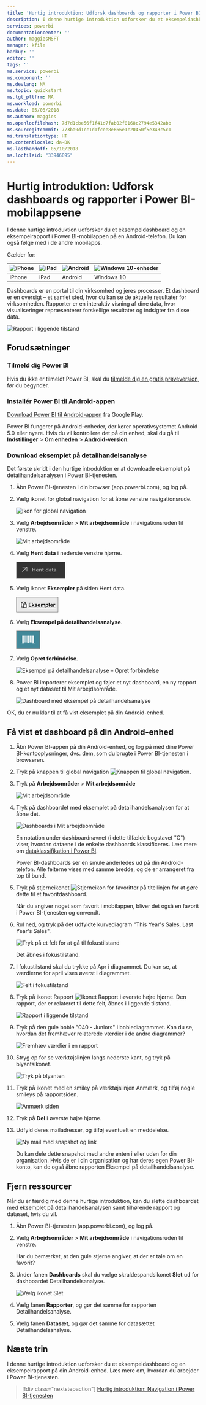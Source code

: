 ```yaml
---
title: 'Hurtig introduktion: Udforsk dashboards og rapporter i Power BI-mobilappsene'
description: I denne hurtige introduktion udforsker du et eksempeldashboard og en eksempelrapport i Power BI-mobilapps.
services: powerbi
documentationcenter: ''
author: maggiesMSFT
manager: kfile
backup: ''
editor: ''
tags: ''
ms.service: powerbi
ms.component: ''
ms.devlang: NA
ms.topic: quickstart
ms.tgt_pltfrm: NA
ms.workload: powerbi
ms.date: 05/08/2018
ms.author: maggies
ms.openlocfilehash: 7d7d1cbe56f1f41d7fab02f0168c2794e5342abb
ms.sourcegitcommit: 773ba0d1cc1d1fcee8e666e1c20450f5e343c5c1
ms.translationtype: HT
ms.contentlocale: da-DK
ms.lasthandoff: 05/10/2018
ms.locfileid: "33946095"
---
```

# <a name="quickstart-explore-dashboards-and-reports-in-the-power-bi-mobile-apps"></a>Hurtig introduktion: Udforsk dashboards og rapporter i Power BI-mobilappsene
I denne hurtige introduktion udforsker du et eksempeldashboard og en eksempelrapport i Power BI-mobilappen på en Android-telefon. Du kan også følge med i de andre mobilapps. 

Gælder for:

| ![iPhone](media/mobile-apps-quickstart-view-dashboard-report/iphone-logo-30-px.png) | ![iPad](media/mobile-apps-quickstart-view-dashboard-report/ipad-logo-30-px.png) | ![Android ](media/mobile-apps-quickstart-view-dashboard-report/android-logo-30-px.png) | ![Windows 10-enheder](media/mobile-apps-quickstart-view-dashboard-report/win-10-logo-30-px.png) |
|:--- |:--- |:--- |:--- |
| iPhone | iPad | Android | Windows 10 |

Dashboards er en portal til din virksomhed og jeres processer. Et dashboard er en oversigt – et samlet sted, hvor du kan se de aktuelle resultater for virksomheden. Rapporter er en interaktiv visning af dine data, hvor visualiseringer repræsenterer forskellige resultater og indsigter fra disse data. 

![Rapport i liggende tilstand](media/mobile-apps-quickstart-view-dashboard-report/power-bi-android-quickstart-report.png)

## <a name="prerequisites"></a>Forudsætninger

### <a name="sign-up-for-power-bi"></a>Tilmeld dig Power BI
Hvis du ikke er tilmeldt Power BI, skal du [tilmelde dig en gratis prøveversion](https://app.powerbi.com/signupredirect?pbi_source=web), før du begynder.

### <a name="install-the-power-bi-for-android-app"></a>Installér Power BI til Android-appen
[Download Power BI til Android-appen](http://go.microsoft.com/fwlink/?LinkID=544867) fra Google Play.

Power BI fungerer på Android-enheder, der kører operativsystemet Android 5.0 eller nyere. Hvis du vil kontrollere det på din enhed, skal du gå til **Indstillinger** > **Om enheden** > **Android-version**.

### <a name="download-the-retail-analysis-sample"></a>Download eksemplet på detailhandelsanalyse
Det første skridt i den hurtige introduktion er at downloade eksemplet på detailhandelsanalysen i Power BI-tjenesten.

1. Åbn Power BI-tjenesten i din browser (app.powerbi.com), og log på.

1. Vælg ikonet for global navigation for at åbne venstre navigationsrude.

    ![ikon for global navigation](media/mobile-apps-quickstart-view-dashboard-report/power-bi-android-quickstart-global-nav-icon.png)

2. Vælg **Arbejdsområder** > **Mit arbejdsområde** i navigationsruden til venstre.

    ![Mit arbejdsområde](media/mobile-apps-quickstart-view-dashboard-report/power-bi-android-quickstart-my-workspace.png)

3. Vælg **Hent data** i nederste venstre hjørne.
   
    ![Hent data](media/mobile-apps-quickstart-view-dashboard-report/power-bi-get-data.png)

3. Vælg ikonet **Eksempler** på siden Hent data.
   
   ![Ikonet Eksempler](media/mobile-apps-quickstart-view-dashboard-report/power-bi-samples-icon.png)

4. Vælg **Eksempel på detailhandelsanalyse**.
 
    ![Eksempel på detailhandelsanalyse](media/mobile-apps-quickstart-view-dashboard-report/power-bi-rs.png)
 
8. Vælg **Opret forbindelse**.  
  
   ![Eksempel på detailhandelsanalyse – Opret forbindelse](media/mobile-apps-quickstart-view-dashboard-report/retail16.png)
   
5. Power BI importerer eksemplet og føjer et nyt dashboard, en ny rapport og et nyt datasæt til Mit arbejdsområde.
   
   ![Dashboard med eksempel på detailhandelsanalyse](media/mobile-apps-quickstart-view-dashboard-report/power-bi-service-opportunity-sample.png)

OK, du er nu klar til at få vist eksemplet på din Android-enhed.

## <a name="view-a-dashboard-on-your-android-device"></a>Få vist et dashboard på din Android-enhed
1. Åbn Power BI-appen på din Android-enhed, og log på med dine Power BI-kontooplysninger, dvs. dem, som du brugte i Power BI-tjenesten i browseren.

1.  Tryk på knappen til global navigation ![Knappen til global navigation](media/mobile-ipad-app-get-started/power-bi-iphone-global-nav-button.png).

2.  Tryk på **Arbejdsområder** > **Mit arbejdsområde**

    ![Mit arbejdsområde](media/mobile-apps-quickstart-view-dashboard-report/power-bi-android-quickstart-workspaces.png)

3. Tryk på dashboardet med eksemplet på detailhandelsanalysen for at åbne det.
 
    ![Dashboards i Mit arbejdsområde](media/mobile-apps-quickstart-view-dashboard-report/power-bi-android-quickstart-open-retail.png)
   
    En notation under dashboardnavnet (i dette tilfælde bogstavet "C") viser, hvordan dataene i de enkelte dashboards klassificeres. Læs mere om [dataklassifikation i Power BI](service-data-classification.md).

    Power BI-dashboards ser en smule anderledes ud på din Android-telefon. Alle felterne vises med samme bredde, og de er arrangeret fra top til bund.

4. Tryk på stjerneikonet ![Stjerneikon for favoritter](media/mobile-apps-quickstart-view-dashboard-report/power-bi-android-quickstart-favorite-icon.png) på titellinjen for at gøre dette til et favoritdashboard.

    Når du angiver noget som favorit i mobilappen, bliver det også en favorit i Power BI-tjenesten og omvendt.

4. Rul ned, og tryk på det udfyldte kurvediagram "This Year's Sales, Last Year's Sales".

    ![Tryk på et felt for at gå til fokustilstand](media/mobile-apps-quickstart-view-dashboard-report/power-bi-android-quickstart-tap-tile-fave.png)

    Det åbnes i fokustilstand.

7. I fokustilstand skal du trykke på Apr i diagrammet. Du kan se, at værdierne for april vises øverst i diagrammet.

    ![Felt i fokustilstand](media/mobile-apps-quickstart-view-dashboard-report/power-bi-android-quickstart-tile-focus.png)

8. Tryk på ikonet Rapport ![Ikonet Rapport](media/mobile-apps-quickstart-view-dashboard-report/power-bi-android-quickstart-report-icon.png) i øverste højre hjørne. Den rapport, der er relateret til dette felt, åbnes i liggende tilstand.

    ![Rapport i liggende tilstand](media/mobile-apps-quickstart-view-dashboard-report/power-bi-android-quickstart-report.png)

9. Tryk på den gule boble "040 - Juniors" i boblediagrammet. Kan du se, hvordan det fremhæver relaterede værdier i de andre diagrammer? 

    ![Fremhæv værdier i en rapport](media/mobile-apps-quickstart-view-dashboard-report/power-bi-android-quickstart-cross-highlight.png)

10. Stryg op for se værktøjslinjen langs nederste kant, og tryk på blyantsikonet.

    ![Tryk på blyanten](media/mobile-apps-quickstart-view-dashboard-report/power-bi-android-quickstart-tap-pencil.png)

11. Tryk på ikonet med en smiley på værktøjslinjen Anmærk, og tilføj nogle smileys på rapportsiden.
 
    ![Anmærk siden](media/mobile-apps-quickstart-view-dashboard-report/power-bi-android-quickstart-annotate.png)

12. Tryk på **Del** i øverste højre hjørne.

1. Udfyld deres mailadresser, og tilføj eventuelt en meddelelse.  

    ![Ny mail med snapshot og link](media/mobile-apps-quickstart-view-dashboard-report/power-bi-android-quickstart-send-snapshot.png)

    Du kan dele dette snapshot med andre enten i eller uden for din organisation. Hvis de er i din organisation og har deres egen Power BI-konto, kan de også åbne rapporten Eksempel på detailhandelsanalyse.

## <a name="clean-up-resources"></a>Fjern ressourcer

Når du er færdig med denne hurtige introduktion, kan du slette dashboardet med eksemplet på detailhandelsanalysen samt tilhørende rapport og datasæt, hvis du vil.

1. Åbn Power BI-tjenesten (app.powerbi.com), og log på.

2. Vælg **Arbejdsområder** > **Mit arbejdsområde** i navigationsruden til venstre.

    Har du bemærket, at den gule stjerne angiver, at der er tale om en favorit?

3. Under fanen **Dashboards** skal du vælge skraldespandsikonet **Slet** ud for dashboardet Detailhandelsanalyse.

    ![Vælg ikonet Slet](media/mobile-apps-quickstart-view-dashboard-report/power-bi-android-quickstart-delete-retail.png)

4. Vælg fanen **Rapporter**, og gør det samme for rapporten Detailhandelsanalyse.

5. Vælg fanen **Datasæt**, og gør det samme for datasættet Detailhandelsanalyse.


## <a name="next-steps"></a>Næste trin

I denne hurtige introduktion udforsker du et eksempeldashboard og en eksempelrapport på din Android-enhed. Læs mere om, hvordan du arbejder i Power BI-tjenesten. 

> [!div class="nextstepaction"]
> [Hurtig introduktion: Navigation i Power BI-tjenesten](service-the-new-power-bi-experience.md)


